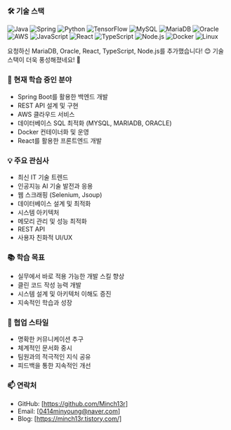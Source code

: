 ### 🛠 기술 스택
![Java](https://img.shields.io/badge/Java-ED8B00?style=for-the-badge&logo=openjdk&logoColor=white)
![Spring](https://img.shields.io/badge/Spring-6DB33F?style=for-the-badge&logo=spring&logoColor=white)
![Python](https://img.shields.io/badge/Python-3776AB?style=for-the-badge&logo=python&logoColor=white)
![TensorFlow](https://img.shields.io/badge/TensorFlow-FF6F00?style=for-the-badge&logo=tensorflow&logoColor=white)
![MySQL](https://img.shields.io/badge/MySQL-00000F?style=for-the-badge&logo=mysql&logoColor=white)
![MariaDB](https://img.shields.io/badge/MariaDB-003545?style=for-the-badge&logo=mariadb&logoColor=white)
![Oracle](https://img.shields.io/badge/Oracle-F80000?style=for-the-badge&logo=oracle&logoColor=white)
![AWS](https://img.shields.io/badge/AWS-232F3E?style=for-the-badge&logo=amazon-aws&logoColor=white)
![JavaScript](https://img.shields.io/badge/JavaScript-F7DF1E?style=for-the-badge&logo=javascript&logoColor=black)
![React](https://img.shields.io/badge/React-20232A?style=for-the-badge&logo=react&logoColor=61DAFB)
![TypeScript](https://img.shields.io/badge/TypeScript-007ACC?style=for-the-badge&logo=typescript&logoColor=white)
![Node.js](https://img.shields.io/badge/Node.js-339933?style=for-the-badge&logo=nodedotjs&logoColor=white)
![Docker](https://img.shields.io/badge/Docker-2496ED?style=for-the-badge&logo=docker&logoColor=white)
![Linux](https://img.shields.io/badge/Linux-FCC624?style=for-the-badge&logo=linux&logoColor=black)

요청하신 MariaDB, Oracle, React, TypeScript, Node.js를 추가했습니다! 😊 
기술 스택이 더욱 풍성해졌네요! 💪
### 🌱 현재 학습 중인 분야
- Spring Boot를 활용한 백엔드 개발
- REST API 설계 및 구현
- AWS 클라우드 서비스
- 데이터베이스 SQL 최적화 (MYSQL, MARIADB, ORACLE)
- Docker 컨테이너화 및 운영
- React를 활용한 프론트엔드 개발

### 💡 주요 관심사
- 최신 IT 기술 트렌드
- 인공지능 AI 기술 발전과 응용
- 웹 스크래핑 (Selenium, Jsoup)
- 데이터베이스 설계 및 최적화
- 시스템 아키텍처
- 메모리 관리 및 성능 최적화
- REST API
- 사용자 친화적 UI/UX

### 📚 학습 목표
- 실무에서 바로 적용 가능한 개발 스킬 향상
- 클린 코드 작성 능력 개발
- 시스템 설계 및 아키텍처 이해도 증진
- 지속적인 학습과 성장

### 🤝 협업 스타일
- 명확한 커뮤니케이션 추구
- 체계적인 문서화 중시
- 팀원과의 적극적인 지식 공유
- 피드백을 통한 지속적인 개선

### 📫 연락처
- GitHub: [https://github.com/Minch13r]
- Email: [0414minyoung@naver.com]
- Blog: [https://minch13r.tistory.com/]
